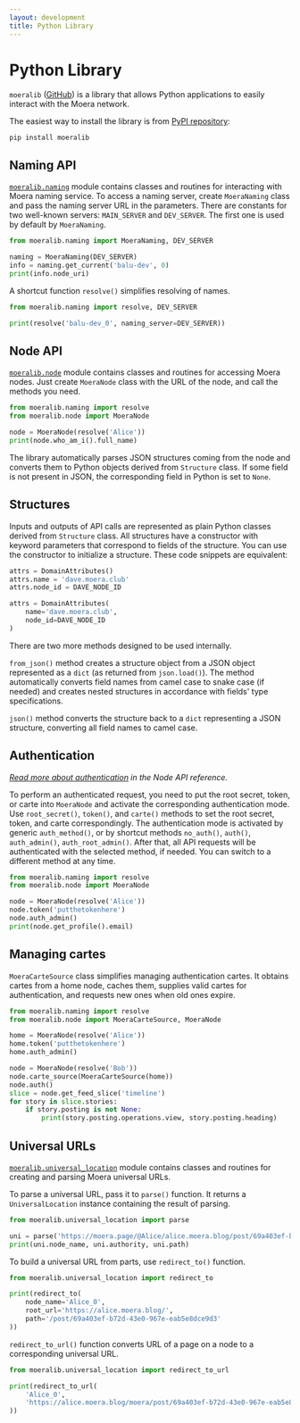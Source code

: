 ```yaml
---
layout: development
title: Python Library
---
```


# Python Library

`moeralib` ([GitHub][1]) is a library that allows Python applications to easily
interact with the Moera network.

The easiest way to install the library is from [PyPI repository][2]:

```
pip install moeralib
```

## Naming API

<code><a href="naming.html">moeralib.naming</a></code> module contains classes and
routines for interacting with Moera naming service. To access a naming server, create
`MoeraNaming` class and pass the naming server URL in the parameters. There are
constants for two well-known servers: `MAIN_SERVER` and `DEV_SERVER`. The first one
is used by default by `MoeraNaming`.

```python
from moeralib.naming import MoeraNaming, DEV_SERVER

naming = MoeraNaming(DEV_SERVER)
info = naming.get_current('balu-dev', 0)
print(info.node_uri)
```

A shortcut function `resolve()` simplifies resolving of names.

```python
from moeralib.naming import resolve, DEV_SERVER

print(resolve('balu-dev_0', naming_server=DEV_SERVER))
```

## Node API

<code><a href="node.html">moeralib.node</a></code> module contains classes and
routines for accessing Moera nodes. Just create `MoeraNode` class with the URL of
the node, and call the methods you need.

```python
from moeralib.naming import resolve
from moeralib.node import MoeraNode

node = MoeraNode(resolve('Alice'))
print(node.who_am_i().full_name)
```

The library automatically parses JSON structures coming from the node and converts
them to Python objects derived from `Structure` class. If some field is not present
in JSON, the corresponding field in Python is set to `None`.

## Structures

Inputs and outputs of API calls are represented as plain Python classes derived from
`Structure` class. All structures have a constructor with keyword parameters that
correspond to fields of the structure. You can use the constructor to initialize
a structure. These code snippets are equivalent:

```python
attrs = DomainAttributes()
attrs.name = 'dave.moera.club'
attrs.node_id = DAVE_NODE_ID
```
```python
attrs = DomainAttributes(
    name='dave.moera.club',
    node_id=DAVE_NODE_ID
)
```

There are two more methods designed to be used internally.

`from_json()` method creates a structure object from a JSON object represented as
a `dict` (as returned from `json.load()`). The method automatically converts field
names from camel case to snake case (if needed) and creates nested structures in
accordance with fields' type specifications.

`json()` method converts the structure back to a `dict` representing a JSON structure,
converting all field names to camel case.

## Authentication

_[Read more about authentication][3] in the Node API reference._

To perform an authenticated request, you need to put the root secret, token, or carte
into `MoeraNode` and activate the corresponding authentication mode. Use
`root_secret()`, `token()`, and `carte()` methods to set the root secret, token, and
carte correspondingly. The authentication mode is activated by generic
`auth_method()`, or by shortcut methods `no_auth()`, `auth()`, `auth_admin()`,
`auth_root_admin()`. After that, all API requests will be authenticated with
the selected method, if needed. You can switch to a different method at any time.

```python
from moeralib.naming import resolve
from moeralib.node import MoeraNode

node = MoeraNode(resolve('Alice'))
node.token('putthetokenhere')
node.auth_admin()
print(node.get_profile().email)
```

## Managing cartes

`MoeraCarteSource` class simplifies managing authentication cartes. It obtains cartes
from a home node, caches them, supplies valid cartes for authentication, and requests
new ones when old ones expire.

```python
from moeralib.naming import resolve
from moeralib.node import MoeraCarteSource, MoeraNode

home = MoeraNode(resolve('Alice'))
home.token('putthetokenhere')
home.auth_admin()

node = MoeraNode(resolve('Bob'))
node.carte_source(MoeraCarteSource(home))
node.auth()
slice = node.get_feed_slice('timeline')
for story in slice.stories:
    if story.posting is not None:
        print(story.posting.operations.view, story.posting.heading)
```

## Universal URLs

<code><a href="universal_location.html">moeralib.universal_location</a></code>
module contains classes and routines for creating and parsing Moera universal
URLs.

To parse a universal URL, pass it to `parse()` function. It returns a
`UniversalLocation` instance containing the result of parsing.

```python
from moeralib.universal_location import parse

uni = parse('https://moera.page/@Alice/alice.moera.blog/post/69a403ef-b72d-43e0-967e-eab5e8dce9d3')
print(uni.node_name, uni.authority, uni.path)
```

To build a universal URL from parts, use `redirect_to()` function.

```python
from moeralib.universal_location import redirect_to

print(redirect_to(
    node_name='Alice_0',
    root_url='https://alice.moera.blog/',
    path='/post/69a403ef-b72d-43e0-967e-eab5e8dce9d3'
))
```

`redirect_to_url()` function converts URL of a page on a node to a corresponding
universal URL.

```python
from moeralib.universal_location import redirect_to_url

print(redirect_to_url(
    'Alice_0',
    'https://alice.moera.blog/moera/post/69a403ef-b72d-43e0-967e-eab5e8dce9d3'
))
```

[1]: https://github.com/MoeraOrg/python-moeralib
[2]: https://pypi.org/project/moeralib/
[3]: /development/node-api/authentication.html
